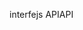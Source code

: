 <span data-ttu-id="809fc-101">interfejs API</span><span class="sxs-lookup"><span data-stu-id="809fc-101">API</span></span>